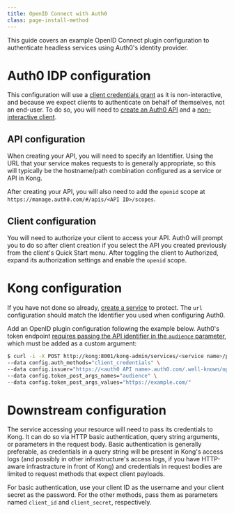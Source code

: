 ```yaml
---
title: OpenID Connect with Auth0
class: page-install-method
---
```


This guide covers an example OpenID Connect plugin configuration to authenticate headless services using Auth0's identity provider.

# Auth0 IDP configuration

This configuration will use a [client credentials grant](https://auth0.com/docs/api-auth/tutorials/client-credentials) as it is non-interactive, and because we expect clients to authenticate on behalf of themselves, not an end-user. To do so, you will need to [create an Auth0 API](https://auth0.com/docs/apis#how-to-configure-an-api-in-auth0) and a [non-interactive client](https://auth0.com/docs/clients).

## API configuration

When creating your API, you will need to specify an Identifier. Using the URL that your service makes requests to is generally appropriate, so this will typically be the hostname/path combination configured as a service or API in Kong.

After creating your API, you will also need to add the `openid` scope at `https://manage.auth0.com/#/apis/<API ID>/scopes`.

## Client configuration

You will need to authorize your client to access your API. Auth0 will prompt you to do so after client creation if you select the API you created previously from the client's Quick Start menu. After toggling the client to Authorized, expand its authorization settings and enable the `openid` scope.

# Kong configuration

If you have not done so already, [create a service](https://getkong.org/docs/0.13.x/admin-api/#add-service) to protect. The `url` configuration should match the Identifier you used when configuring Auth0.

Add an OpenID plugin configuration following the example below. Auth0's token endpoint [requires passing the API identifier in the `audience` parameter](https://auth0.com/docs/api/authentication#client-credentials), which must be added as a custom argument:

```bash
$ curl -i -X POST http://kong:8001/kong-admin/services/<service name>/plugins --data name="openid-connect" \
--data config.auth_methods="client_credentials" \
--data config.issuer="https://<auth0 API name>.auth0.com/.well-known/openid-configuration" \
--data config.token_post_args_names="audience" \
--data config.token_post_args_values="https://example.com/"
```

# Downstream configuration

The service accessing your resource will need to pass its credentials to Kong. It can do so via HTTP basic authentication, query string arguments, or parameters in the request body. Basic authentication is generally preferable, as credentials in a query string will be present in Kong's access logs (and possibly in other infrastructure's access logs, if you have HTTP-aware infrastracture in front of Kong) and credentials in request bodies are limited to request methods that expect
client payloads.

For basic authentication, use your client ID as the username and your client secret as the password. For the other methods, pass them as parameters named `client_id` and `client_secret`, respectively.
